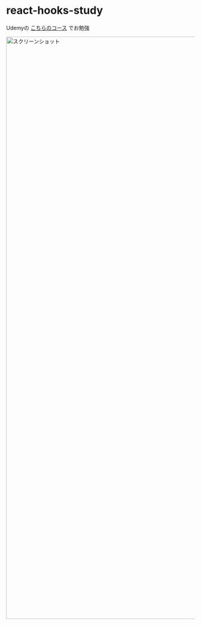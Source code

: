 # react-hooks-study
Udemyの [こちらのコース](https://www.udemy.com/react-hooks-101/) でお勉強

<img width="1552" alt="スクリーンショット" src="https://user-images.githubusercontent.com/50685640/60766067-fa0f4780-a0de-11e9-9c7f-1cb7f294df5d.png">